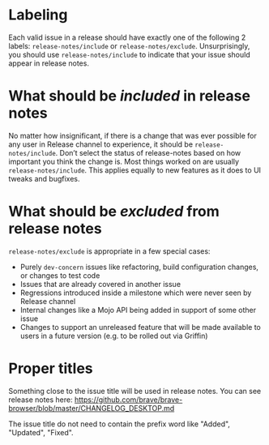 # Labeling

Each valid issue in a release should have exactly one of the following 2 labels: `release-notes/include` or `release-notes/exclude`.  Unsurprisingly, you should use `release-notes/include` to indicate that your issue should appear in release notes.

# What should be _included_ in release notes

No matter how insignificant, if there is a change that was ever possible for any user in Release channel to experience, it should be `release-notes/include`. Don’t select the status of release-notes based on how important you think the change is. Most things worked on are usually `release-notes/include`. This applies equally to new features as it does to UI tweaks and bugfixes.

# What should be _excluded_ from release notes

`release-notes/exclude` is appropriate in a few special cases:

- Purely `dev-concern` issues like refactoring, build configuration changes, or changes to test code
- Issues that are already covered in another issue
- Regressions introduced inside a milestone which were never seen by Release channel
- Internal changes like a Mojo API being added in support of some other issue
- Changes to support an unreleased feature that will be made available to users in a future version (e.g. to be rolled out via Griffin)

# Proper titles

Something close to the issue title will be used in release notes. You can see release notes here:
https://github.com/brave/brave-browser/blob/master/CHANGELOG_DESKTOP.md

The issue title do not need to contain the prefix word like "Added", "Updated", "Fixed".